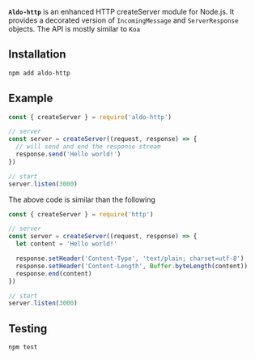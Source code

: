 
**`Aldo-http`** is an enhanced HTTP createServer module for Node.js.
It provides a decorated version of `IncomingMessage` and `ServerResponse` objects.
The API is mostly similar to `Koa`

## Installation
```sh
npm add aldo-http
```

## Example
```js
const { createServer } = require('aldo-http')

// server
const server = createServer((request, response) => {
  // will send and end the response stream
  response.send('Hello world!')
})

// start
server.listen(3000)
```

The above code is similar than the following

```js
const { createServer } = require('http')

// server
const server = createServer((request, response) => {
  let content = 'Hello world!'

  response.setHeader('Content-Type', 'text/plain; charset=utf-8')
  response.setHeader('Content-Length', Buffer.byteLength(content))
  response.end(content)
})

// start
server.listen(3000)
```

## Testing
```sh
npm test
```
